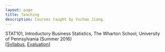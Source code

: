 ```yaml
---
layout: page
title: Teaching
description: Courses taught by Yuchao Jiang.
---
```

<div class="cv">
  STAT101, Introductory Business Statistics, The Wharton School, University of Pennsylvania (Summer 2016) <br/>
  [<a href="../assets/pdfs/Syllabus-STAT-101-2016-Summer.pdf" title="Syllabus STAT101">Syllabus</a>,
	<a href="../assets/pdfs/STAT101_teaching_evaluation.pdf" title="Evaluation STAT101">Evaluation</a>]
</div>

